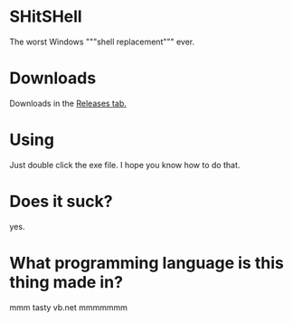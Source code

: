 # SHitSHell
The worst Windows """shell replacement""" ever.
# Downloads
Downloads in the [Releases tab.](https://github.com/Noxyntious/SHitSHell/releases)
# Using
Just double click the exe file. I hope you know how to do that.
# Does it suck?
yes.
# What programming language is this thing made in?
mmm tasty vb.net mmmmmmm
